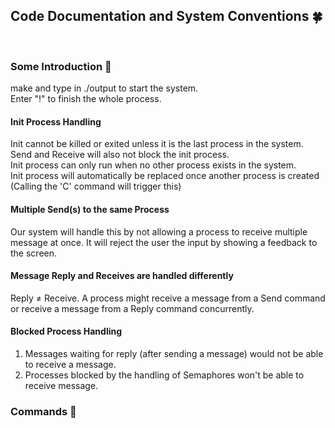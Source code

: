 ## Code Documentation and System Conventions 🍀
<br>



### Some Introduction 🍯
make and type in ./output to start the system. <br/>
Enter "!" to finish the whole process.<br/>

#### Init Process Handling
Init cannot be killed or exited unless it is the last process in the system. <br/>
Send and Receive will also not block the init process.<br/>
Init process can only run when no other process exists in the system. <br/>
Init process will automatically be replaced once another process is created (Calling the 'C' command will trigger this)

#### Multiple Send(s) to the same Process
Our system will handle this by not allowing a process to receive multiple message at once. 
It will reject the user the input by showing a feedback to the screen. 

#### Message Reply and Receives are handled differently
Reply ≠ Receive. A process might receive a message from a Send command or receive a message from a Reply command concurrently. 

#### Blocked Process Handling
1. Messages waiting for reply (after sending a message) would not be able to receive a message.
2. Processes blocked by the handling of Semaphores won't be able to receive message. 

### Commands 🍵

